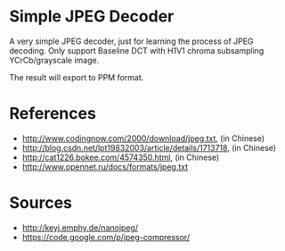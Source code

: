 
Simple JPEG Decoder
=======

A very simple JPEG decoder, just for learning the process of JPEG decoding. Only support Baseline DCT with H1V1 chroma subsampling YCrCb/grayscale image.

The result will export to PPM format.



References
=======

* http://www.codingnow.com/2000/download/jpeg.txt, (in Chinese)
* http://blog.csdn.net/lpt19832003/article/details/1713718, (in Chinese)
* http://cat1226.bokee.com/4574350.html, (in Chinese)
* http://www.opennet.ru/docs/formats/jpeg.txt



Sources
=======

* http://keyj.emphy.de/nanojpeg/
* https://code.google.com/p/jpeg-compressor/


